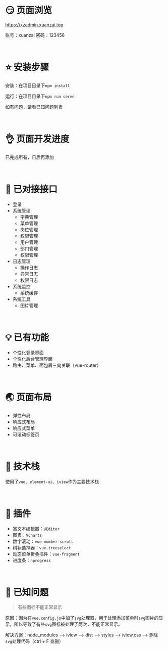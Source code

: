 # :smirk: 页面浏览 

https://xzadmin.xuanzai.top

账号：xuanzai
密码：123456

<br/>

# :star: 安装步骤

安装：在项目目录下`npm install`

运行：在项目目录下`npm run serve`

如有问题，请看已知问题列表

<br/>

# :ok_hand: 页面开发进度

已完成所有，日后再添加

<br/>

# :muscle: 已对接接口

- 登录
- 系统管理
  - 字典管理
  - 菜单管理
  - 岗位管理
  - 权限管理
  - 用户管理
  - 部门管理
  - 权限管理
- 日志管理
  - 操作日志
  - 异常日志 
  - 权限日志
- 系统监控
  - 系统缓存
- 系统工具
  - 图片管理

<br/>

# :bulb: 已有功能

+ 个性化登录界面
+ 个性化后台管理界面
+ 路由、菜单、面包屑三向关联（vue-router）

<br/>

# :earth_asia: 页面布局

+ 弹性布局
+ 响应式布局
+ 响应式菜单
+ 可滚动标签页

<br/>


# :sparkling_heart: 技术栈
使用了`vue`、`element-ui`、`iview`作为主要技术栈

<br/>

# :electric_plug: 插件

+ 富文本编辑器：`UEditor`
+ 图表：`VCharts`
+ 数字滚动：`vue-number-scroll`
+ 树状选择器：`vue-treeselect`
+ 动态菜单折叠插件：`vue-fragment`
+ 进度条：`nprogress`

<br/>

# :page_with_curl: 已知问题

> 有些图标不能正常显示

原因：因为在`vue.config.js`中加了`svg`处理器，用于处理添加菜单时`svg`图片的显示，所以导致了有些`svg`图标被处理了两次，不能正常显示。

解决方案：node_modules --> iview --> dist --> styles --> iview.css --> 删除`svg`处理代码（ctrl + F 查删）
